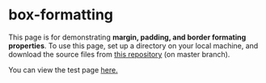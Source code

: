# box-formatting

This page is for demonstrating <strong>margin, padding, and border formating properties</strong>. To use this page, set up a directory on your local machine, and download the source files from <a href=https://github.com/claudebaxter/box-formatting title="Github Source Files"> this repository</a> (on master branch).


You can view the test page <a href=https://claudebaxter.github.io/box-formatting/ title="Test Page"> here.</a>
